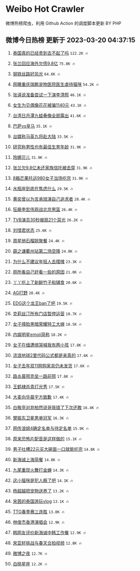 # Weibo Hot Crawler 



微博热榜爬虫，利用 Github Action 的调度脚本更新 BY PHP 


## 微博今日热榜 更新于 2023-03-20 04:37:15 
1. [泰国真的已经贵到去不起了吗](https://s.weibo.com/weibo?q=%23%E6%B3%B0%E5%9B%BD%E7%9C%9F%E7%9A%84%E5%B7%B2%E7%BB%8F%E8%B4%B5%E5%88%B0%E5%8E%BB%E4%B8%8D%E8%B5%B7%E4%BA%86%E5%90%97%23&t=31&band_rank=1&Refer=top) `122.2K 🔥` 

1. [张兰回应海外欠债9.8亿](https://s.weibo.com/weibo?q=%23%E5%BC%A0%E5%85%B0%E5%9B%9E%E5%BA%94%E6%B5%B7%E5%A4%96%E6%AC%A0%E5%80%BA9.8%E4%BA%BF%23&t=31&band_rank=2&Refer=top) `75.8K 🔥` 

1. [钢铁丝路好风光](https://s.weibo.com/weibo?q=%23%E9%92%A2%E9%93%81%E4%B8%9D%E8%B7%AF%E5%A5%BD%E9%A3%8E%E5%85%89%23&t=31&band_rank=3&Refer=top) `64.6K 🔥` 

1. [网曝重庆瑞鹏宠物医院医生虐待猫咪](https://s.weibo.com/weibo?q=%23%E7%BD%91%E6%9B%9D%E9%87%8D%E5%BA%86%E7%91%9E%E9%B9%8F%E5%AE%A0%E7%89%A9%E5%8C%BB%E9%99%A2%E5%8C%BB%E7%94%9F%E8%99%90%E5%BE%85%E7%8C%AB%E5%92%AA%23&t=31&band_rank=4&Refer=top) `54.2K 🔥` 

1. [张译说准备尝试一下演李清照](https://s.weibo.com/weibo?q=%23%E5%BC%A0%E8%AF%91%E8%AF%B4%E5%87%86%E5%A4%87%E5%B0%9D%E8%AF%95%E4%B8%80%E4%B8%8B%E6%BC%94%E6%9D%8E%E6%B8%85%E7%85%A7%23&t=31&band_rank=5&Refer=top) `46.1K 🔥` 

1. [女生为见偶像花花被骗1140元](https://s.weibo.com/weibo?q=%23%E5%A5%B3%E7%94%9F%E4%B8%BA%E8%A7%81%E5%81%B6%E5%83%8F%E8%8A%B1%E8%8A%B1%E8%A2%AB%E9%AA%971140%E5%85%83%23&t=31&band_rank=6&Refer=top) `43.1K 🔥` 

1. [台湾日月潭九蛙叠像全部露出](https://s.weibo.com/weibo?q=%23%E5%8F%B0%E6%B9%BE%E6%97%A5%E6%9C%88%E6%BD%AD%E4%B9%9D%E8%9B%99%E5%8F%A0%E5%83%8F%E5%85%A8%E9%83%A8%E9%9C%B2%E5%87%BA%23&t=31&band_rank=7&Refer=top) `41.6K 🔥` 

1. [巴萨vs皇马](https://s.weibo.com/weibo?q=%23%E5%B7%B4%E8%90%A8vs%E7%9A%87%E9%A9%AC%23&t=31&band_rank=8&Refer=top) `35.1K 🔥` 

1. [台媒称马英九将赴大陆](https://s.weibo.com/weibo?q=%23%E5%8F%B0%E5%AA%92%E7%A7%B0%E9%A9%AC%E8%8B%B1%E4%B9%9D%E5%B0%86%E8%B5%B4%E5%A4%A7%E9%99%86%23&t=31&band_rank=9&Refer=top) `33.5K 🔥` 

1. [研究称男性也有最佳生育年龄](https://s.weibo.com/weibo?q=%23%E7%A0%94%E7%A9%B6%E7%A7%B0%E7%94%B7%E6%80%A7%E4%B9%9F%E6%9C%89%E6%9C%80%E4%BD%B3%E7%94%9F%E8%82%B2%E5%B9%B4%E9%BE%84%23&t=31&band_rank=10&Refer=top) `31.9K 🔥` 

1. [玲娜贝儿](https://s.weibo.com/weibo?q=%23%E7%8E%B2%E5%A8%9C%E8%B4%9D%E5%84%BF%23&t=31&band_rank=11&Refer=top) `31.9K 🔥` 

1. [张兰欠9.8亿未还家族信托被击穿](https://s.weibo.com/weibo?q=%23%E5%BC%A0%E5%85%B0%E6%AC%A09.8%E4%BA%BF%E6%9C%AA%E8%BF%98%E5%AE%B6%E6%97%8F%E4%BF%A1%E6%89%98%E8%A2%AB%E5%87%BB%E7%A9%BF%23&t=31&band_rank=12&Refer=top) `31.9K 🔥` 

1. [8箱芒果托运980女子当场吃完](https://s.weibo.com/weibo?q=%238%E7%AE%B1%E8%8A%92%E6%9E%9C%E6%89%98%E8%BF%90980%E5%A5%B3%E5%AD%90%E5%BD%93%E5%9C%BA%E5%90%83%E5%AE%8C%23&t=31&band_rank=13&Refer=top) `31.9K 🔥` 

1. [水瓶座到底在焦虑什么](https://s.weibo.com/weibo?q=%23%E6%B0%B4%E7%93%B6%E5%BA%A7%E5%88%B0%E5%BA%95%E5%9C%A8%E7%84%A6%E8%99%91%E4%BB%80%E4%B9%88%23&t=31&band_rank=14&Refer=top) `29.5K 🔥` 

1. [黄奕曾以为言承旭演自己追求者](https://s.weibo.com/weibo?q=%23%E9%BB%84%E5%A5%95%E6%9B%BE%E4%BB%A5%E4%B8%BA%E8%A8%80%E6%89%BF%E6%97%AD%E6%BC%94%E8%87%AA%E5%B7%B1%E8%BF%BD%E6%B1%82%E8%80%85%23&t=31&band_rank=15&Refer=top) `28.4K 🔥` 

1. [狂飙李宏伟观战北京男篮](https://s.weibo.com/weibo?q=%23%E7%8B%82%E9%A3%99%E6%9D%8E%E5%AE%8F%E4%BC%9F%E8%A7%82%E6%88%98%E5%8C%97%E4%BA%AC%E7%94%B7%E7%AF%AE%23&t=31&band_rank=16&Refer=top) `26.4K 🔥` 

1. [TVB演员30秒被扇21个耳光](https://s.weibo.com/weibo?q=%23TVB%E6%BC%94%E5%91%9830%E7%A7%92%E8%A2%AB%E6%89%8721%E4%B8%AA%E8%80%B3%E5%85%89%23&t=31&band_rank=17&Refer=top) `26.2K 🔥` 

1. [刘惜君状态](https://s.weibo.com/weibo?q=%E5%88%98%E6%83%9C%E5%90%9B%E7%8A%B6%E6%80%81&t=31&band_rank=18&Refer=top) `25.6K 🔥` 

1. [周星驰石榴姐聚餐](https://s.weibo.com/weibo?q=%23%E5%91%A8%E6%98%9F%E9%A9%B0%E7%9F%B3%E6%A6%B4%E5%A7%90%E8%81%9A%E9%A4%90%23&t=31&band_rank=19&Refer=top) `24.4K 🔥` 

1. [薛之谦衢州站第二场空降](https://s.weibo.com/weibo?q=%23%E8%96%9B%E4%B9%8B%E8%B0%A6%E8%A1%A2%E5%B7%9E%E7%AB%99%E7%AC%AC%E4%BA%8C%E5%9C%BA%E7%A9%BA%E9%99%8D%23&t=31&band_rank=20&Refer=top) `24.0K 🔥` 

1. [为什么不建议年轻人去摆摊](https://s.weibo.com/weibo?q=%23%E4%B8%BA%E4%BB%80%E4%B9%88%E4%B8%8D%E5%BB%BA%E8%AE%AE%E5%B9%B4%E8%BD%BB%E4%BA%BA%E5%8E%BB%E6%91%86%E6%91%8A%23&t=31&band_rank=21&Refer=top) `23.3K 🔥` 

1. [厕所看自己好看一些的原因](https://s.weibo.com/weibo?q=%23%E5%8E%95%E6%89%80%E7%9C%8B%E8%87%AA%E5%B7%B1%E5%A5%BD%E7%9C%8B%E4%B8%80%E4%BA%9B%E7%9A%84%E5%8E%9F%E5%9B%A0%23&t=31&band_rank=22&Refer=top) `21.0K 🔥` 

1. [丫丫吃上了新鲜竹子和辅食](https://s.weibo.com/weibo?q=%23%E4%B8%AB%E4%B8%AB%E5%90%83%E4%B8%8A%E4%BA%86%E6%96%B0%E9%B2%9C%E7%AB%B9%E5%AD%90%E5%92%8C%E8%BE%85%E9%A3%9F%23&t=31&band_rank=23&Refer=top) `20.6K 🔥` 

1. [AG打野](https://s.weibo.com/weibo?q=AG%E6%89%93%E9%87%8E&t=31&band_rank=24&Refer=top) `20.4K 🔥` 

1. [EDG这个龙王ban了吧](https://s.weibo.com/weibo?q=EDG%E8%BF%99%E4%B8%AA%E9%BE%99%E7%8E%8Bban%E4%BA%86%E5%90%A7&t=31&band_rank=25&Refer=top) `19.5K 🔥` 

1. [克莉丝汀所有门店暂停运营](https://s.weibo.com/weibo?q=%23%E5%85%8B%E8%8E%89%E4%B8%9D%E6%B1%80%E6%89%80%E6%9C%89%E9%97%A8%E5%BA%97%E6%9A%82%E5%81%9C%E8%BF%90%E8%90%A5%23&t=31&band_rank=26&Refer=top) `18.7K 🔥` 

1. [女子撞脸黑暗荣耀特工大婶](https://s.weibo.com/weibo?q=%23%E5%A5%B3%E5%AD%90%E6%92%9E%E8%84%B8%E9%BB%91%E6%9A%97%E8%8D%A3%E8%80%80%E7%89%B9%E5%B7%A5%E5%A4%A7%E5%A9%B6%23&t=31&band_rank=27&Refer=top) `18.5K 🔥` 

1. [内娱明星emoji简称](https://s.weibo.com/weibo?q=%23%E5%86%85%E5%A8%B1%E6%98%8E%E6%98%9Femoji%E7%AE%80%E7%A7%B0%23&t=31&band_rank=28&Refer=top) `18.2K 🔥` 

1. [女子在缅遭绑哭喊我有两小孩](https://s.weibo.com/weibo?q=%23%E5%A5%B3%E5%AD%90%E5%9C%A8%E7%BC%85%E9%81%AD%E7%BB%91%E5%93%AD%E5%96%8A%E6%88%91%E6%9C%89%E4%B8%A4%E5%B0%8F%E5%AD%A9%23&t=31&band_rank=29&Refer=top) `17.8K 🔥` 

1. [流浪地球2里代码公式都是来真的](https://s.weibo.com/weibo?q=%23%E6%B5%81%E6%B5%AA%E5%9C%B0%E7%90%832%E9%87%8C%E4%BB%A3%E7%A0%81%E5%85%AC%E5%BC%8F%E9%83%BD%E6%98%AF%E6%9D%A5%E7%9C%9F%E7%9A%84%23&t=31&band_rank=30&Refer=top) `17.6K 🔥` 

1. [女子去年双11网购家具仍未发货](https://s.weibo.com/weibo?q=%23%E5%A5%B3%E5%AD%90%E5%8E%BB%E5%B9%B4%E5%8F%8C11%E7%BD%91%E8%B4%AD%E5%AE%B6%E5%85%B7%E4%BB%8D%E6%9C%AA%E5%8F%91%E8%B4%A7%23&t=31&band_rank=31&Refer=top) `17.6K 🔥` 

1. [路炎晨邢克垒一路前邢](https://s.weibo.com/weibo?q=%23%E8%B7%AF%E7%82%8E%E6%99%A8%E9%82%A2%E5%85%8B%E5%9E%92%E4%B8%80%E8%B7%AF%E5%89%8D%E9%82%A2%23&t=31&band_rank=32&Refer=top) `17.6K 🔥` 

1. [王鹤棣杀青灯光秀](https://s.weibo.com/weibo?q=%23%E7%8E%8B%E9%B9%A4%E6%A3%A3%E6%9D%80%E9%9D%92%E7%81%AF%E5%85%89%E7%A7%80%23&t=31&band_rank=33&Refer=top) `17.5K 🔥` 

1. [大麦向华晨宇方致歉](https://s.weibo.com/weibo?q=%23%E5%A4%A7%E9%BA%A6%E5%90%91%E5%8D%8E%E6%99%A8%E5%AE%87%E6%96%B9%E8%87%B4%E6%AD%89%23&t=31&band_rank=34&Refer=top) `17.4K 🔥` 

1. [白敬亭对井柏然说哥我错了下次还敢](https://s.weibo.com/weibo?q=%23%E7%99%BD%E6%95%AC%E4%BA%AD%E5%AF%B9%E4%BA%95%E6%9F%8F%E7%84%B6%E8%AF%B4%E5%93%A5%E6%88%91%E9%94%99%E4%BA%86%E4%B8%8B%E6%AC%A1%E8%BF%98%E6%95%A2%23&t=31&band_rank=35&Refer=top) `16.4K 🔥` 

1. [樊振东卫冕男单冠军](https://s.weibo.com/weibo?q=%23%E6%A8%8A%E6%8C%AF%E4%B8%9C%E5%8D%AB%E5%86%95%E7%94%B7%E5%8D%95%E5%86%A0%E5%86%9B%23&t=31&band_rank=36&Refer=top) `16.3K 🔥` 

1. [网传浪姐4确定名单与待定名单](https://s.weibo.com/weibo?q=%E7%BD%91%E4%BC%A0%E6%B5%AA%E5%A7%904%E7%A1%AE%E5%AE%9A%E5%90%8D%E5%8D%95%E4%B8%8E%E5%BE%85%E5%AE%9A%E5%90%8D%E5%8D%95&t=31&band_rank=37&Refer=top) `15.9K 🔥` 

1. [原来恐怖片配音是这样做的](https://s.weibo.com/weibo?q=%23%E5%8E%9F%E6%9D%A5%E6%81%90%E6%80%96%E7%89%87%E9%85%8D%E9%9F%B3%E6%98%AF%E8%BF%99%E6%A0%B7%E5%81%9A%E7%9A%84%23&t=31&band_rank=38&Refer=top) `15.1K 🔥` 

1. [男子吐槽22元买大碗面一口就能吃完](https://s.weibo.com/weibo?q=%23%E7%94%B7%E5%AD%90%E5%90%90%E6%A7%BD22%E5%85%83%E4%B9%B0%E5%A4%A7%E7%A2%97%E9%9D%A2%E4%B8%80%E5%8F%A3%E5%B0%B1%E8%83%BD%E5%90%83%E5%AE%8C%23&t=31&band_rank=39&Refer=top) `14.8K 🔥` 

1. [新海诚上海简餐](https://s.weibo.com/weibo?q=%23%E6%96%B0%E6%B5%B7%E8%AF%9A%E4%B8%8A%E6%B5%B7%E7%AE%80%E9%A4%90%23&t=31&band_rank=40&Refer=top) `14.8K 🔥` 

1. [九尾重现火舞打金蝉](https://s.weibo.com/weibo?q=%E4%B9%9D%E5%B0%BE%E9%87%8D%E7%8E%B0%E7%81%AB%E8%88%9E%E6%89%93%E9%87%91%E8%9D%89&t=31&band_rank=41&Refer=top) `14.3K 🔥` 

1. [这小猫咪是犯人瘾了吧](https://s.weibo.com/weibo?q=%23%E8%BF%99%E5%B0%8F%E7%8C%AB%E5%92%AA%E6%98%AF%E7%8A%AF%E4%BA%BA%E7%98%BE%E4%BA%86%E5%90%A7%23&t=31&band_rank=42&Refer=top) `14.1K 🔥` 

1. [杨超越把宠物送养了](https://s.weibo.com/weibo?q=%23%E6%9D%A8%E8%B6%85%E8%B6%8A%E6%8A%8A%E5%AE%A0%E7%89%A9%E9%80%81%E5%85%BB%E4%BA%86%23&t=31&band_rank=43&Refer=top) `13.2K 🔥` 

1. [宋茜的泰国游玩vlog](https://s.weibo.com/weibo?q=%23%E5%AE%8B%E8%8C%9C%E7%9A%84%E6%B3%B0%E5%9B%BD%E6%B8%B8%E7%8E%A9vlog%23&t=31&band_rank=44&Refer=top) `13.1K 🔥` 

1. [TTG春季赛三连胜](https://s.weibo.com/weibo?q=%23TTG%E6%98%A5%E5%AD%A3%E8%B5%9B%E4%B8%89%E8%BF%9E%E8%83%9C%23&t=31&band_rank=45&Refer=top) `13.0K 🔥` 

1. [林俊杰香港演唱会](https://s.weibo.com/weibo?q=%23%E6%9E%97%E4%BF%8A%E6%9D%B0%E9%A6%99%E6%B8%AF%E6%BC%94%E5%94%B1%E4%BC%9A%23&t=31&band_rank=46&Refer=top) `12.9K 🔥` 

1. [韩网友评价新海诚中韩工作餐](https://s.weibo.com/weibo?q=%23%E9%9F%A9%E7%BD%91%E5%8F%8B%E8%AF%84%E4%BB%B7%E6%96%B0%E6%B5%B7%E8%AF%9A%E4%B8%AD%E9%9F%A9%E5%B7%A5%E4%BD%9C%E9%A4%90%23&t=31&band_rank=47&Refer=top) `12.9K 🔥` 

1. [宋亚轩挑战与春天合拍视频](https://s.weibo.com/weibo?q=%23%E5%AE%8B%E4%BA%9A%E8%BD%A9%E6%8C%91%E6%88%98%E4%B8%8E%E6%98%A5%E5%A4%A9%E5%90%88%E6%8B%8D%E8%A7%86%E9%A2%91%23&t=31&band_rank=48&Refer=top) `12.8K 🔥` 

1. [微博之夜](https://s.weibo.com/weibo?q=%E5%BE%AE%E5%8D%9A%E4%B9%8B%E5%A4%9C&t=31&band_rank=49&Refer=top) `12.7K 🔥` 

1. [白桃星座](https://s.weibo.com/weibo?q=%23%E7%99%BD%E6%A1%83%E6%98%9F%E5%BA%A7%23&t=31&band_rank=50&Refer=top) `12.2K 🔥` 


